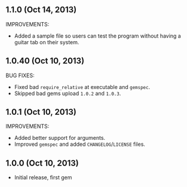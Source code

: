 <!-- My awesome changelog -->

## 1.1.0 (Oct 14, 2013)

IMPROVEMENTS:

* Added a sample file so users can test the program without
  having a guitar tab on their system.

## 1.0.40 (Oct 10, 2013)

BUG FIXES:

* Fixed bad `require_relative` at executable and `gemspec`.
* Skipped bad gems upload `1.0.2` and `1.0.3`.

## 1.0.1 (Oct 10, 2013)

IMPROVEMENTS:

* Added better support for arguments.
* Improved `gemspec` and added `CHANGELOG`/`LICENSE` files.

## 1.0.0 (Oct 10, 2013)

* Initial release, first gem

